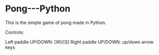 # Pong---Python
This is the simple game of pong made in Python.


Controls:

Left paddle UP/DOWN: [W]/[S]
Right paddle UP/DOWN: up/down arrow keys
